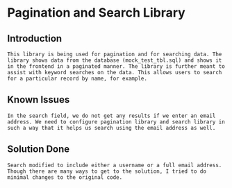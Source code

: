 # Pagination and Search Library

## Introduction
	This library is being used for pagination and for searching data. The library shows data from the database (mock_test_tbl.sql) and shows it in the frontend in a paginated manner. The library is further meant to assist with keyword searches on the data. This allows users to search for a particular record by name, for example.

## Known Issues
	In the search field, we do not get any results if we enter an email address. We need to configure pagination library and search library in such a way that it helps us search using the email address as well.

## Solution Done
	Search modified to include either a username or a full email address. Though there are many ways to get to the solution, I tried to do minimal changes to the original code.